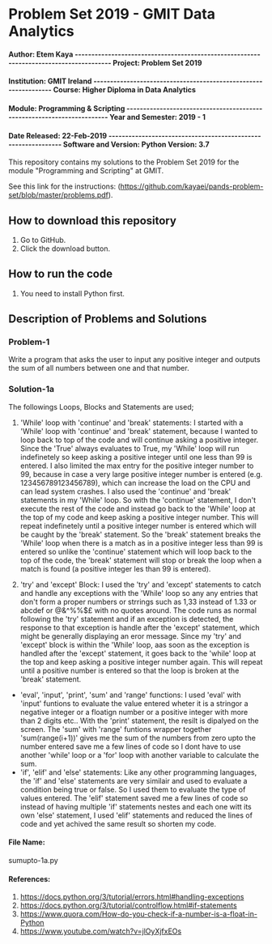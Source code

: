 # Problem Set 2019 - GMIT Data Analytics

#### Author: Etem Kaya --------------------------------------------------------------------------------------- Project: Problem Set 2019
#### Institution: GMIT Ireland ---------------------------------------------------------------- Course: Higher Diploma in Data Analytics
#### Module: Programming & Scripting ----------------------------------------------------------------------- Year and Semester: 2019 - 1
#### Date Released: 22-Feb-2019 -------------------------------------------------------------- Software and Version: Python Version: 3.7


This repository contains my solutions to the Problem Set 2019 for the module "Programming and Scripting" at GMIT.

See this link for the instructions: (https://github.com/kayaei/pands-problem-set/blob/master/problems.pdf).

## How to download this repository

1. Go to GitHub.
2. Click the download button.

## How to run the code

1. You need to install Python first.

## Description of Problems and Solutions

### Problem-1

Write a program that asks the user to input any positive integer and outputs the sum of all numbers between one
and that number.

### Solution-1a
The followings Loops, Blocks and Statements are used;
1. 'While' loop with 'continue' and 'break' statements: I started with a 'While' loop with 'continue' and 'break' statement, because I wanted to loop back to top of the code and will continue asking a positive integer. Since the 'True' always evaluates to True, my 'While' loop will run indefinetely so keep asking a positive integer until one less than 99 is entered. I also limited the max entry for the positive integer number to 99, because in case a very large positive integer number is entered (e.g. 123456789123456789), which can increase the load on the CPU and can lead system crashes. I also used the 'continue' and 'break' statements in my 'While' loop. So with the 'continue' statement, I don't execute the rest of the code and instead go back to the 'While' loop at the top of my code and keep asking a positive integer number. This will repeat indefinetely until a positive integer number is entered which will be caught by the 'break' statement. So the 'break' statement breaks the 'While' loop when there is a match as in a positive integer less than 99 is entered so unlike the 'continue' statement which will loop back to the top of the code, the 'break' statement will stop or break the loop when a match is found (a positive integer les than 99 is entered).     

2. 'try' and 'except' Block: I used the 'try' and 'except' statements to catch and handle any exceptions with the 'While' loop so any any entries that don't form a proper numbers or strrings such as 1,33 instead of 1.33 or abcdef or @&^%%$£ with no quotes around. The code runs as normal following the 'try' statement and if an exception is detected, the response to that exception is handle after the 'except' statement, which might be generally displaying an eror message. Since my 'try' and 'except' block is within the 'While' loop, aas soon as the exception is handled after the 'except' statement, it goes back to the 'while' loop at the top and keep asking a positive integer number again. This will repeat until a positive number is entered so that the loop is broken at the 'break' statement.   
- 'eval', 'input', 'print', 'sum' and 'range' functions: I used 'eval' with 'input' funtions to evaluate the value entered wheter it is a stringor a negative integer or a floatign number or a positive integer with more than 2 digits etc.. With the 'print' statement, the resilt is dipalyed on the screen. The 'sum' with 'range' funtions wrapper together 'sum(range(i+1))' gives me the sum of the numbers from zero upto the number entered save me a few lines of code so I dont have to use another 'while' loop or a 'for' loop with another variable to calculate the sum. 
- 'if', 'elif' and 'else' statements: Like any other programming languages, the 'if' and 'else' statements are very similair and used to evaluate a condition being true or false. So I used them to evaluate the type of values entered. The 'elif' statement saved me a few lines of code so instead of having multiple 'if' statements nestes and each one witt its own 'else' statement, I used 'elif' statements and reduced the lines of code and yet achived the same result so shorten my code.

#### File Name: 
sumupto-1a.py

#### References:
1. https://docs.python.org/3/tutorial/errors.html#handling-exceptions 
2. https://docs.python.org/3/tutorial/controlflow.html#if-statements 
3. https://www.quora.com/How-do-you-check-if-a-number-is-a-float-in-Python 
4. https://www.youtube.com/watch?v=jlOyXjfxEOs 
